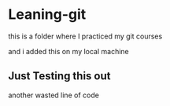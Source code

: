 # Leaning-git


this is a folder where I practiced my git courses


and i added this on my local machine 

## Just Testing this out 

another wasted line of code 
